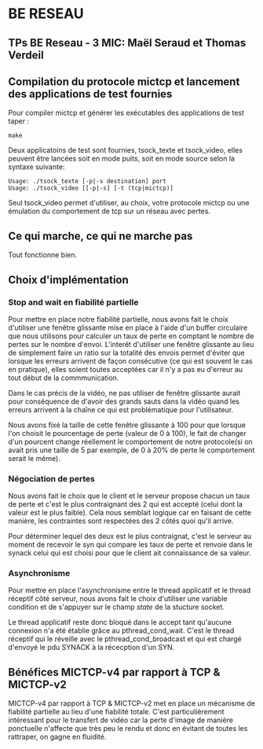 # BE RESEAU
## TPs BE Reseau - 3 MIC: Maël Seraud et Thomas Verdeil

## Compilation du protocole mictcp et lancement des applications de test fournies

Pour compiler mictcp et générer les exécutables des applications de test taper :

    make

Deux applicatoins de test sont fournies, tsock_texte et tsock_video, elles peuvent être lancées soit en mode puits, soit en mode source selon la syntaxe suivante:

    Usage: ./tsock_texte [-p|-s destination] port
    Usage: ./tsock_video [[-p|-s] [-t (tcp|mictcp)]

Seul tsock_video permet d'utiliser, au choix, votre protocole mictcp ou une émulation du comportement de tcp sur un réseau avec pertes.

## Ce qui marche, ce qui ne marche pas

Tout fonctionne bien.

## Choix d'implémentation

### Stop and wait en fiabilité partielle

Pour mettre en place notre fiabilité partielle, nous avons fait le choix d'utiliser une fenêtre glissante mise en place à l'aide d'un buffer circulaire que nous utilisons pour calculer un taux de perte en comptant le nombre de pertes sur le nombre d'envoi. L'interêt d'utiliser une fenêtre glissante au lieu de simplement faire un ratio sur la totalité des envois permet d'éviter que lorsque les erreurs arrivent de façon consécutive (ce qui est souvent le cas en pratique), elles soient toutes acceptées car il n'y a pas eu d'erreur au tout début de la commmunication.

Dans le cas précis de la vidéo, ne pas utiliser de fenêtre glissante aurait pour conséquence de d'avoir des grands sauts dans la vidéo quand les erreurs arrivent à la chaîne ce qui est problématique pour l'utilisateur. 

Nous avons fixé la taille de cette fenêtre glissante à 100 pour que lorsque l'on choisit le pourcentage de perte (valeur de 0 à 100), le fait de changer d'un pourcent change réellement le comportement de notre protocole(si on avait pris une taille de 5 par exemple, de 0 à 20% de perte le comportement serait le même).

### Négociation de pertes

Nous avons fait le choix que le client et le serveur propose chacun un taux de perte et c'est le plus contraignant des 2 qui est accepté (celui dont la valeur est le plus faible). Cela nous semblait logique car en faisant de cette manière, les contraintes sont respectées des 2 côtés quoi qu'il arrive. 

Pour déterminer lequel des deux est le plus contraignat, c'est le serveur au moment de recevoir le syn qui compare les taux de perte et renvoie dans le synack celui qui est choisi pour que le client ait connaissance de sa valeur.

### Asynchronisme

Pour mettre en place l'asynchronisme entre le thread applicatif et le thread réceptif côté serveur, nous avons fait le choix d'utiliser une variable condition et de s'appuyer sur le champ *state* de la stucture socket.

Le thread applicatif reste donc bloqué dans le accept tant qu'aucune connexion n'a été établie grâce au pthread_cond_wait. C'est le thread réceptif qui le réveille avec le pthread_cond_broadcast et qui est chargé d'envoyé le pdu SYNACK à la récecption d'un SYN.

## Bénéfices MICTCP-v4 par rapport à TCP & MICTCP-v2

MICTCP-v4 par rapport à TCP & MICTCP-v2 met en place un mécanisme de fiabilité partielle au lieu d'une fiabilité totale. C'est particulièrement intéressant pour le transfert de vidéo car la perte d'image de manière ponctuelle n'affecte que très peu le rendu et donc en évitant de toutes les rattraper, on gagne en fluidité.
